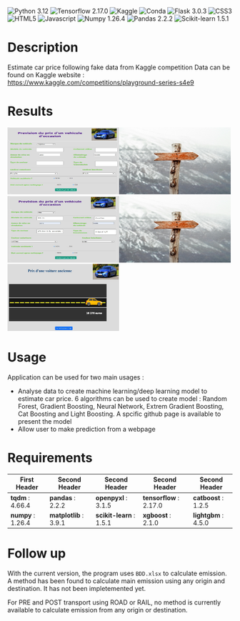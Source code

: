 ![Python 3.12](https://img.shields.io/badge/Python-FFD43B?style=for-the-badge&logo=python&logoColor=blue)
![Tensorflow 2.17.0](https://img.shields.io/badge/TensorFlow-FF6F00?style=for-the-badge&logo=tensorflow&logoColor=white)
![Kaggle](https://img.shields.io/badge/Kaggle-20BEFF?style=for-the-badge&logo=Kaggle&logoColor=white)
![Conda](https://img.shields.io/badge/conda-342B029.svg?&style=for-the-badge&logo=anaconda&logoColor=white)
![Flask 3.0.3](https://img.shields.io/badge/Flask-000000?style=for-the-badge&logo=flask&logoColor=white)
![CSS3](https://img.shields.io/badge/CSS3-1572B6?style=for-the-badge&logo=css3&logoColor=white)
![HTML5](https://img.shields.io/badge/HTML5-E34F26?style=for-the-badge&logo=html5&logoColor=white)
![Javascript](https://img.shields.io/badge/JavaScript-323330?style=for-the-badge&logo=javascript&logoColor=F7DF1E)
![Numpy 1.26.4](https://img.shields.io/badge/Numpy-777BB4?style=for-the-badge&logo=numpy&logoColor=white)
![Pandas 2.2.2](https://img.shields.io/badge/Pandas-2C2D72?style=for-the-badge&logo=pandas&logoColor=white)
![Scikit-learn 1.5.1](https://img.shields.io/badge/scikit_learn-F7931E?style=for-the-badge&logo=scikit-learn&logoColor=white)

# Description
Estimate car price following fake data from Kaggle competition
Data can be found on Kaggle website : https://www.kaggle.com/competitions/playground-series-s4e9


# Results
<img src="https://github.com/yanntt4/car_price_prediction/blob/main/readme_photo/preparation.JPG" alt="Alt Text" width="250" height="150"><img src="https://github.com/yanntt4/car_price_prediction/blob/main/readme_photo/pexels-jens-johnsson-14223-66100.jpg" alt="Alt Text" width="250" height="150"><img src="https://github.com/yanntt4/car_price_prediction/blob/main/readme_photo/completion.JPG" alt="Alt Text" width="250" height="150"><img src="https://github.com/yanntt4/car_price_prediction/blob/main/readme_photo/pexels-jens-johnsson-14223-66100.jpg" alt="Alt Text" width="250" height="150"><img src="https://github.com/yanntt4/car_price_prediction/blob/main/readme_photo/result.JPG" alt="Alt Text" width="250" height="150">


# Usage
Application can be used for two main usages :
- Analyse data to create machine learning/deep learning model to estimate car price. 6 algorithms can be used to create model : Random Forest, Gradient Boosting, Neural Network, Extrem Gradient Boosting, Cat Boosting and Light Boosting. A spcific github page is available to present the model
- Allow user to make prediction from a webpage


# Requirements
| First Header  | Second Header | Second Header | Second Header | Second Header |
| ------------- | ------------- | ------------- | ------------- | ------------- |
| **tqdm** : 4.66.4  | **pandas** : 2.2.2  | **openpyxl** : 3.1.5  | **tensorflow** : 2.17.0 | **catboost** : 1.2.5 |
| **numpy** : 1.26.4  | **matplotlib** : 3.9.1  | **scikit-learn** : 1.5.1 | **xgboost** : 2.1.0 | **lightgbm** : 4.5.0 |


# Follow up
With the current version, the program uses `BDD.xlsx` to calculate emission. A method has been found to calculate main emission using any origin and destination.
It has not been impletemented yet.

For PRE and POST transport using ROAD or RAIL, no method is currently available to calculate emission from any origin or destination. 

